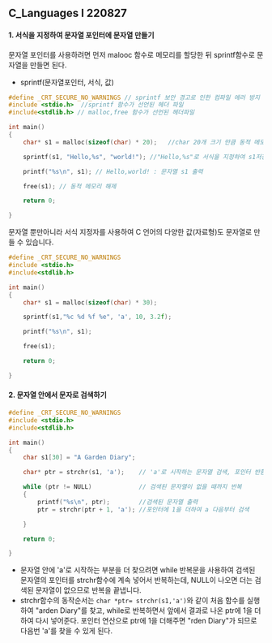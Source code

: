 ## C_Languages l 220827







#### 1. 서식을 지정하여 문자열 포인터에 문자열 만들기

문자열 포인터를 사용하려면 먼저 malooc 함수로 메모리를 할당한 뒤 sprintf함수로 문자열을 만들면 된다.

- sprintf(문자열포인터, 서식, 값)

```c
#define _CRT_SECURE_NO_WARNINGS // sprintf 보안 경고로 인한 컴파일 에러 방지
#include <stdio.h>	//sprintf 함수가 선언된 헤더 파일
#include<stdlib.h> // malloc,free 함수가 선언된 헤더파일

int main()
{
	char* s1 = malloc(sizeof(char) * 20);	//char 20개 크기 만큼 동적 메모리 할당

	sprintf(s1, "Hello,%s", "world!"); //"Hello,%s"로 서식을 지정하여 s1저장

	printf("%s\n", s1); // Hello,world! : 문자열 s1 출력

	free(s1); // 동적 메모리 해제

	return 0;

}
```



문자열 뿐만아니라 서식 지정자를 사용하여 C 언어의 다양한 값(자료형)도 문자열로 만들 수 있습니다.

```c
#define _CRT_SECURE_NO_WARNINGS
#include <stdio.h>
#include<stdlib.h>

int main()
{
	char* s1 = malloc(sizeof(char) * 30);

	sprintf(s1,"%c %d %f %e", 'a', 10, 3.2f);

	printf("%s\n", s1);

	free(s1);

	return 0;

}
```





#### 

#### 2. 문자열 안에서 문자로 검색하기



```c
#define _CRT_SECURE_NO_WARNINGS
#include <stdio.h>
#include<stdlib.h>

int main()
{
	char s1[30] = "A Garden Diary";

	char* ptr = strchr(s1, 'a');	// 'a'로 시작하는 문자열 검색, 포인터 반환

	while (ptr != NULL)				// 검색된 문자열이 없을 때까지 반복
	{
		printf("%s\n", ptr);		//검색된 문자열 출력
		ptr = strchr(ptr + 1, 'a');	//포인터에 1을 더하여 a 다음부터 검색

	}

	return 0;

}
```

- 문자열 안에 'a'로 시작하는 부분을 더 찾으려면 while 반복문을 사용하여 검색된 문자열의 포인터를 strchr함수에 계속 넣어서 반복하는데, NULL이 나오면 더는 검색된 문자열이 없으므로 반복을 끝냅니다.
- strchr함수의 동작순서는 `char *ptr= strchr(s1,'a')`와 같이 처음 함수를 실행하여 "arden Diary"를 찾고, while로  반복하면서 앞에서 결과로 나온 ptr에 1을 더하여 다시 넣어준다. 포인터 연산으로 ptr에 1을 더해주면 "rden Diary"가 되므로 다음번 'a'를 찾을 수 있게 된다.





